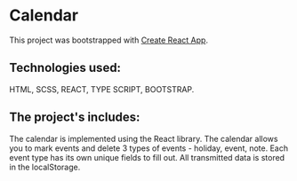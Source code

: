 # Calendar 

This project was bootstrapped with [Create React App](https://github.com/facebook/create-react-app).

## Technologies used:

HTML, SCSS, REACT, TYPE SCRIPT, BOOTSTRAP.
## The project's includes:
The calendar is implemented using the React library.
The calendar allows you to mark events and delete 3 types of events - holiday, event, note. Each event type has its own unique fields to fill out.
All transmitted data is stored in the localStorage.

